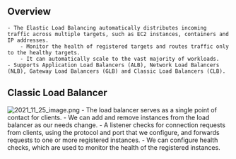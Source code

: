 ## Overview
	- The Elastic Load Balancing automatically distributes incoming traffic across multiple targets, such as EC2 instances, containers and IP addresses.
		- Monitor the health of registered targets and routes traffic only to the healthy targets.
		- It can automatically scale to the vast majority of workloads.
	- Supports Application Load Balancers (ALB), Network Load Balancers (NLB), Gateway Load Balancers (GLB) and Classic Load Balancers (CLB).
## Classic Load Balancer
![2021_11_25_image.png](https://cdn.logseq.com/%2F2309e0bd-62fc-484d-ae20-c099c4a388c01d482d2e-378d-4233-8267-01844d4366352021_11_25_image.png?Expires=4791379297&Signature=gLlc7~jkQBrM3p8S5PgFe0S42qWcYEkXUKE7k0PAN~8h735GoHRoeYrmPvXdjGT-GJKawI3E7ZX2jrdLgiluuTIvXn9sDyL-2vd9aoKyzdPyDIRYpMxwws9u9AjW~8EaeG9rVjOVXUtUfaOTiV7Ut6nP4eVjME9cZJ7uJAo9IcoGzopRwKw1P9NDT-r6UvB1txy2stIK2iEGlzAJprwQvgvECmceNbTcvQoRk5IUdQLfAlNyMT8ANjfN31H~vknt41Gs8-LxLK9guodN9hOoVvK0olpmHRBDsW0h4lwUUK5UiIgvBK4ZCgntkyNRP4SVSsffQTa5tUWZMklaOVrrOw__&Key-Pair-Id=APKAJE5CCD6X7MP6PTEA)
	- The load balancer serves as a single point of contact for clients.
	- We can add and remove instances from the load balancer as our needs change.
	- A listener checks for connection requests from clients, using the protocol and port that we configure, and forwards requests to one or more registered instances.
	- We can configure health checks, which are used to monitor the health of the registered instances.